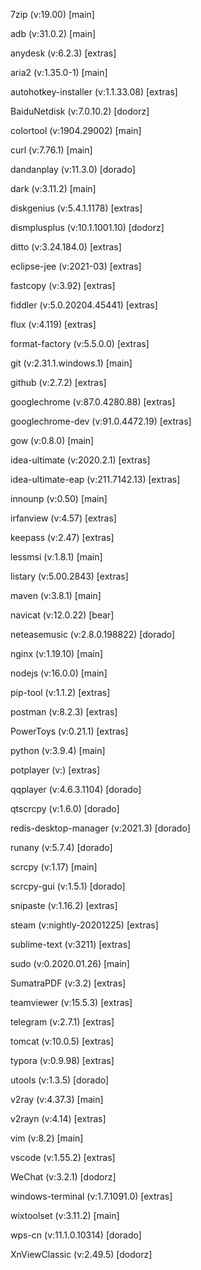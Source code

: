 7zip (v:19.00) [main]

adb (v:31.0.2) [main]

anydesk (v:6.2.3) [extras]

aria2 (v:1.35.0-1) [main]

autohotkey-installer (v:1.1.33.08) [extras]

BaiduNetdisk (v:7.0.10.2) [dodorz]

colortool (v:1904.29002) [main]

curl (v:7.76.1) [main]

dandanplay (v:11.3.0) [dorado]

dark (v:3.11.2) [main]

diskgenius (v:5.4.1.1178) [extras]

dismplusplus (v:10.1.1001.10) [dodorz]

ditto (v:3.24.184.0) [extras]

eclipse-jee (v:2021-03) [extras]

fastcopy (v:3.92) [extras]

fiddler (v:5.0.20204.45441) [extras]

flux (v:4.119) [extras]

format-factory (v:5.5.0.0) [extras]

git (v:2.31.1.windows.1) [main]

github (v:2.7.2) [extras]

googlechrome (v:87.0.4280.88) [extras]

googlechrome-dev (v:91.0.4472.19) [extras]

gow (v:0.8.0) [main]

idea-ultimate (v:2020.2.1) [extras]

idea-ultimate-eap (v:211.7142.13) [extras]

innounp (v:0.50) [main]

irfanview (v:4.57) [extras]

keepass (v:2.47) [extras]

lessmsi (v:1.8.1) [main]

listary (v:5.00.2843) [extras]

maven (v:3.8.1) [main]

navicat (v:12.0.22) [bear]

neteasemusic (v:2.8.0.198822) [dorado]

nginx (v:1.19.10) [main]

nodejs (v:16.0.0) [main]

pip-tool (v:1.1.2) [extras]

postman (v:8.2.3) [extras]

PowerToys (v:0.21.1) [extras]

python (v:3.9.4) [main]

potplayer (v:) [extras]

qqplayer (v:4.6.3.1104) [dorado]

qtscrcpy (v:1.6.0) [dorado]

redis-desktop-manager (v:2021.3) [dorado]

runany (v:5.7.4) [dorado]

scrcpy (v:1.17) [main]

scrcpy-gui (v:1.5.1) [dorado]

snipaste (v:1.16.2) [extras]

steam (v:nightly-20201225) [extras]

sublime-text (v:3211) [extras]

sudo (v:0.2020.01.26) [main]

SumatraPDF (v:3.2) [extras]

teamviewer (v:15.5.3) [extras]

telegram (v:2.7.1) [extras]

tomcat (v:10.0.5) [extras]

typora (v:0.9.98) [extras]

utools (v:1.3.5) [dorado]

v2ray (v:4.37.3) [main]

v2rayn (v:4.14) [extras]

vim (v:8.2) [main]

vscode (v:1.55.2) [extras]

WeChat (v:3.2.1) [dodorz]

windows-terminal (v:1.7.1091.0) [extras]

wixtoolset (v:3.11.2) [main]

wps-cn (v:11.1.0.10314) [dorado]

XnViewClassic (v:2.49.5) [dodorz]

